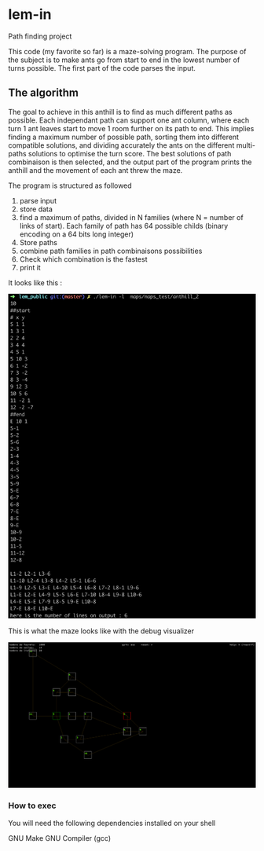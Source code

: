 # lem-in

Path finding project


This code (my favorite so far) is a maze-solving program.
The purpose of the subject is to make ants go from start to end in the lowest number of turns possible. 
The first part of the code parses the input.

## The algorithm

The goal to achieve in this anthill is to find as much different paths as possible. Each independant path can support one ant column, where each turn 1 ant leaves start to move 1 room further on its path to end.
This implies finding a maximum number of possible path, sorting them into different compatible solutions, and dividing accurately the ants on the different multi-paths solutions to optimise the turn score. The best solutions of path combinaison is then selected, and the output part of the program prints the anthill and the movement of each ant threw the maze.

The program is structured as followed
1. parse input
2. store data
3. find a maximum of paths, divided in N families (where N = number of links of start). Each family of path has 64 possible childs (binary encoding on a 64 bits long integer)
4. Store paths
5. combine path families in path combinaisons possibilities
6. Check which combination is the fastest
7. print it

It looks like this :

![Screenshot](img/lem_output.png)

This is what the maze looks like with the debug visualizer

![Screenshot](img/lem_visu.png)

### How to exec

You will need the following dependencies installed on your shell

GNU Make
GNU Compiler (gcc)
